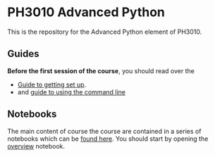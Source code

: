 # PH3010 Advanced Python

This is the repository for the Advanced Python element of PH3010.

## Guides
**Before the first session of the course**, you should read over the
*  [Guide to getting set up](https://github.com/GregoryAshton/PH3010_advanced_python/blob/main/guides/getting_setup.md).
* and [guide to using the command line](https://github.com/GregoryAshton/PH3010_advanced_python/blob/main/guides/using_the_command_line.md)

## Notebooks
The main content of course the course are contained in a series of notebooks which can be [found here](https://github.com/GregoryAshton/PH3010_advanced_python/tree/main/notebooks). You should start by opening the [overview](./overview.ipynb) notebook.
